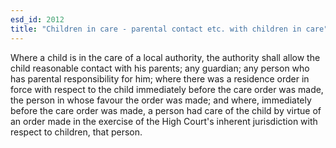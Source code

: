 ```yaml
---
esd_id: 2012
title: "Children in care - parental contact etc. with children in care"
---
```


Where a child is in the care of a local authority, the authority shall allow the child reasonable contact with his parents; any guardian; any person who has parental responsibility for him; where there was a residence order in force with respect to the child immediately before the care order was made, the person in whose favour the order was made; and where, immediately before the care order was made, a person had care of the child by virtue of an order made in the exercise of the High Court's inherent jurisdiction with respect to children, that person.

